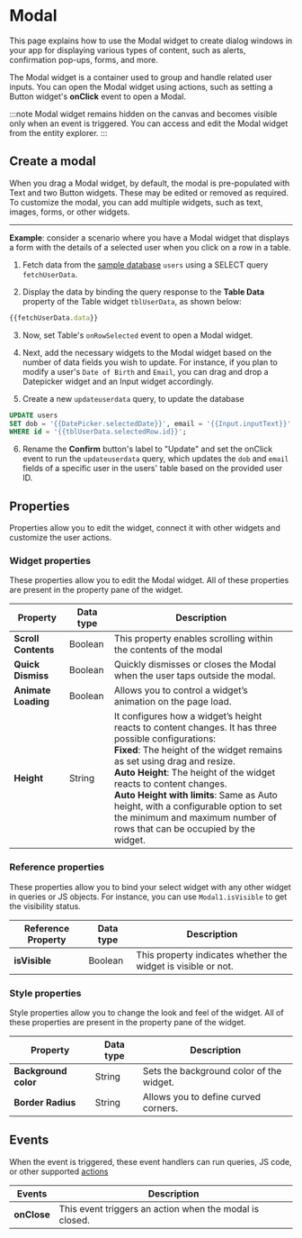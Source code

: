 # Modal


This page explains how to use the Modal widget to create dialog windows in your app for displaying various types of content, such as alerts, confirmation pop-ups, forms, and more.


<VideoEmbed host="youtube" videoId="s8cHVkhj3ec" title="Using the Modal widget" caption="Using the Modal widget"/>



The Modal widget is a container used to group and handle related user inputs. You can open the Modal widget using actions, such as setting a Button widget's **onClick** event to open a Modal.

:::note
Modal widget remains hidden on the canvas and becomes visible only when an event is triggered. You can access and edit the Modal widget from the entity explorer. 
:::

## Create a modal

When you drag a Modal widget, by default, the modal is pre-populated with Text and two Button widgets. These may be edited or removed as required. To customize the modal, you can add multiple widgets, such as text, images, forms, or other widgets.



---
**Example**: consider a scenario where you have a Modal widget that displays a form with the details of a selected user when you click on a row in a table.

1.  Fetch data from the [sample database](https://docs.appsmith.com/core-concepts/connecting-to-data-sources/connecting-to-databases#sample-databases) `users` using a SELECT query `fetchUserData`. 

2. Display the data by binding the query response to the **Table Data** property of the Table widget `tblUserData`, as shown below:

```js
{{fetchUserData.data}}
```

3.  Now, set Table's `onRowSelected` event to open a Modal widget.

4. Next, add the necessary widgets to the Modal widget based on the number of data fields you wish to update. For instance, if you plan to modify a user's `Date of Birth` and `Email`, you can drag and drop a Datepicker widget and an Input widget accordingly.

5. Create a new `updateuserdata` query, to update the database

```sql
UPDATE users
SET dob = '{{DatePicker.selectedDate}}', email = '{{Input.inputText}}'
WHERE id = '{{tblUserData.selectedRow.id}}';
```
6. Rename the **Confirm** button's label to "Update" and set the onClick event to run the `updateuserdata` query, which updates the `dob` and `email` fields of a specific user in the users' table based on the provided user ID.




## Properties

Properties allow you to edit the widget, connect it with other widgets and customize the user actions.


### Widget properties

These properties allow you to edit the Modal widget. All of these properties are present in the property pane of the widget.

|  Property   | Data type |  Description                                                                                                                                                                      |
| -----------------| ------------ | -------------------------------------------------------------------------------------------------------------------------------------------------------------------------------- |
| **Scroll Contents**  | Boolean    | This property enables scrolling within the contents of the modal |
| **Quick Dismiss**  | Boolean    | Quickly dismisses or closes the Modal when the user taps outside the modal. |
| **Animate Loading** | Boolean     | Allows you to control a widget’s animation on the page load.                |
| **Height**   | String       | It configures how a widget’s height reacts to content changes. It has three possible configurations:<br/>**Fixed**: The height of the widget remains as set using drag and resize.<br/>**Auto Height**: The height of the widget reacts to content changes.<br/>  **Auto Height with limits**: Same as Auto height, with a configurable option to set the minimum and maximum number of rows that can be occupied by the widget.                                      |


### Reference properties

These properties allow you to bind your select widget with any other widget in queries or JS objects. For instance, you can use `Modal1.isVisible` to get the visibility status.

| Reference Property | Data type | Description                                                                                                                                                    |
| ----------------- | ------------ | -------------------------------------------------------------------------------------------------------------------------------------------------- |
| **isVisible**  | Boolean | This property indicates whether the widget is visible or not. |

### Style properties

Style properties allow you to change the look and feel of the widget. All of these properties are present in the property pane of the widget.

|  Property   | Data type |  Description                                                                                                                                                                      |
| -----------------| ------------ | -------------------------------------------------------------------------------------------------------------------------------------------------------------------------------- |
| **Background color** | String | Sets the background color of the widget. |
| **Border Radius**    | String | Allows you to define curved corners.     |


## Events

When the event is triggered, these event handlers can run queries, JS code, or other supported [actions](/reference/appsmith-framework/widget-actions)


| Events      | Description                                                                                                                       |
| ----------- | --------------------------------------------------------------------------------------------------------------------------------- |
| **onClose** | This event triggers an action when the modal is closed.  |

